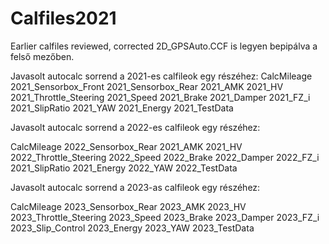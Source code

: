 # Calfiles2021
Earlier calfiles reviewed, corrected
2D_GPSAuto.CCF is legyen bepipálva a felső mezőben.


Javasolt autocalc sorrend a 2021-es calfileok egy részéhez:
CalcMileage 
2021_Sensorbox_Front 
2021_Sensorbox_Rear 
2021_AMK 
2021_HV 
2021_Throttle_Steering 
2021_Speed 
2021_Brake 
2021_Damper 
2021_FZ_i 
2021_SlipRatio 
2021_YAW
2021_Energy 
2021_TestData

Javasolt autocalc sorrend a 2022-es calfileok egy részéhez:

CalcMileage
2022_Sensorbox_Rear 
2021_AMK 
2021_HV 
2022_Throttle_Steering 
2022_Speed 
2022_Brake 
2022_Damper 
2022_FZ_i 
2021_SlipRatio 
2021_Energy 
2022_YAW
2022_TestData


Javasolt autocalc sorrend a 2023-as calfileok egy részéhez:

CalcMileage
2023_Sensorbox_Rear 
2023_AMK 
2023_HV 
2023_Throttle_Steering 
2023_Speed 
2023_Brake 
2023_Damper 
2023_FZ_i 
2023_Slip_Control
2023_Energy 
2023_YAW
2023_TestData
